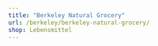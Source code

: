 ```yaml
---
title: "Berkeley Natural Grocery"
url: /berkeley/berkeley-natural-grocery/
shop: Lebensmittel
---
```


